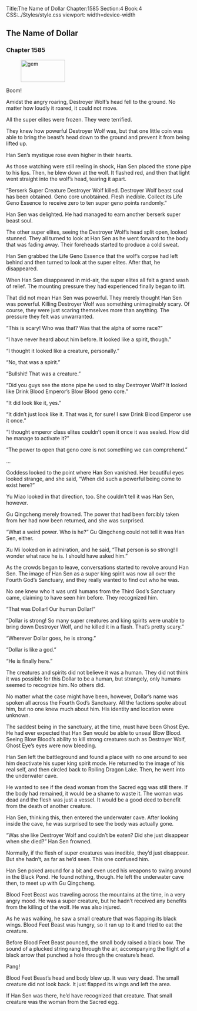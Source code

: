Title:The Name of Dollar 
Chapter:1585 
Section:4 
Book:4 
CSS:../Styles/style.css 
viewport: width=device-width
  
## The Name of Dollar
### Chapter 1585 
<figure>
	<img src="../Images/gem.gif" alt="gem" id="gem" width="120" height="60" />
</figure>
  

  
  Boom!

Amidst the angry roaring, Destroyer Wolf’s head fell to the ground. No matter how loudly it roared, it could not move.

All the super elites were frozen. They were terrified.

They knew how powerful Destroyer Wolf was, but that one little coin was able to bring the beast’s head down to the ground and prevent it from being lifted up.

Han Sen’s mystique rose even higher in their hearts.

As those watching were still reeling in shock, Han Sen placed the stone pipe to his lips. Then, he blew down at the wolf. It flashed red, and then that light went straight into the wolf’s head, tearing it apart.

“Berserk Super Creature Destroyer Wolf killed. Destroyer Wolf beast soul has been obtained. Geno core unobtained. Flesh inedible. Collect its Life Geno Essence to receive zero to ten super geno points randomly.”

Han Sen was delighted. He had managed to earn another berserk super beast soul.

The other super elites, seeing the Destroyer Wolf’s head split open, looked stunned. They all turned to look at Han Sen as he went forward to the body that was fading away. Their foreheads started to produce a cold sweat.

Han Sen grabbed the Life Geno Essence that the wolf’s corpse had left behind and then turned to look at the super elites. After that, he disappeared.

When Han Sen disappeared in mid-air, the super elites all felt a grand wash of relief. The mounting pressure they had experienced finally began to lift.

That did not mean Han Sen was powerful. They merely thought Han Sen was powerful. Killing Destroyer Wolf was something unimaginably scary. Of course, they were just scaring themselves more than anything. The pressure they felt was unwarranted.

“This is scary! Who was that? Was that the alpha of some race?”

“I have never heard about him before. It looked like a spirit, though.”

“I thought it looked like a creature, personally.”

“No, that was a spirit.”

“Bullshit! That was a creature.”

“Did you guys see the stone pipe he used to slay Destroyer Wolf? It looked like Drink Blood Emperor’s Blow Blood geno core.”

“It did look like it, yes.”

“It didn’t just look like it. That was it, for sure! I saw Drink Blood Emperor use it once.”

“I thought emperor class elites couldn’t open it once it was sealed. How did he manage to activate it?”

“The power to open that geno core is not something we can comprehend.”

…

Goddess looked to the point where Han Sen vanished. Her beautiful eyes looked strange, and she said, “When did such a powerful being come to exist here?”

Yu Miao looked in that direction, too. She couldn’t tell it was Han Sen, however.

Gu Qingcheng merely frowned. The power that had been forcibly taken from her had now been returned, and she was surprised.

“What a weird power. Who is he?” Gu Qingcheng could not tell it was Han Sen, either.

Xu Mi looked on in admiration, and he said, “That person is so strong! I wonder what race he is. I should have asked him.”

As the crowds began to leave, conversations started to revolve around Han Sen. The image of Han Sen as a super king spirit was now all over the Fourth God’s Sanctuary, and they really wanted to find out who he was.

No one knew who it was until humans from the Third God’s Sanctuary came, claiming to have seen him before. They recognized him.

“That was Dollar! Our human Dollar!”

“Dollar is strong! So many super creatures and king spirits were unable to bring down Destroyer Wolf, and he killed it in a flash. That’s pretty scary.”

“Wherever Dollar goes, he is strong.”

“Dollar is like a god.”

“He is finally here.”

The creatures and spirits did not believe it was a human. They did not think it was possible for this Dollar to be a human, but strangely, only humans seemed to recognize him. No others did.

No matter what the case might have been, however, Dollar’s name was spoken all across the Fourth God’s Sanctuary. All the factions spoke about him, but no one knew much about him. His identity and location were unknown.

The saddest being in the sanctuary, at the time, must have been Ghost Eye. He had ever expected that Han Sen would be able to unseal Blow Blood. Seeing Blow Blood’s ability to kill strong creatures such as Destroyer Wolf, Ghost Eye’s eyes were now bleeding.

Han Sen left the battleground and found a place with no one around to see him deactivate his super king spirit mode. He returned to the image of his real self, and then circled back to Rolling Dragon Lake. Then, he went into the underwater cave.

He wanted to see if the dead woman from the Sacred egg was still there. If the body had remained, it would be a shame to waste it. The woman was dead and the flesh was just a vessel. It would be a good deed to benefit from the death of another creature.

Han Sen, thinking this, then entered the underwater cave. After looking inside the cave, he was surprised to see the body was actually gone.

“Was she like Destroyer Wolf and couldn’t be eaten? Did she just disappear when she died?” Han Sen frowned.

Normally, if the flesh of super creatures was inedible, they’d just disappear. But she hadn’t, as far as he’d seen. This one confused him.

Han Sen poked around for a bit and even used his weapons to swing around in the Black Pond. He found nothing, though. He left the underwater cave then, to meet up with Gu Qingcheng.

Blood Feet Beast was traveling across the mountains at the time, in a very angry mood. He was a super creature, but he hadn’t received any benefits from the killing of the wolf. He was also injured.

As he was walking, he saw a small creature that was flapping its black wings. Blood Feet Beast was hungry, so it ran up to it and tried to eat the creature.

Before Blood Feet Beast pounced, the small body raised a black bow. The sound of a plucked string rang through the air, accompanying the flight of a black arrow that punched a hole through the creature’s head.

Pang!

Blood Feet Beast’s head and body blew up. It was very dead. The small creature did not look back. It just flapped its wings and left the area.

If Han Sen was there, he’d have recognized that creature. That small creature was the woman from the Sacred egg.
